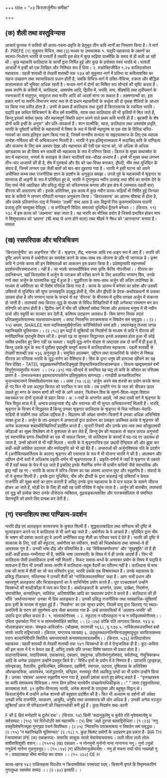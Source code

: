 +++
title = "०३ किरातार्जुनीय-समीक्षा"

+++
## (क) शैली तथा वस्तुविन्यास  
आचार्य कुन्तक ने कवियों की काव्य-रचना-प्रवृत्ति के हेतुभूत तीन कवि-मार्गों का निरूपण किया है। वे मार्ग हैं- PREFE (१) सुकुमार
विचित्र, तथा (३) मध्यम या उभयात्मक
१. यद्यपि महाकाव्य के लक्षणों का स्वरूप-निर्धारण भारवि से परवर्ती है तथापि इस क्षेत्र में कुछ
रूढ़िया वाल्मीकि के समय से ही चली आ रही थी। कुछ महाकवि कालिदास के कार्यों द्वारा निर्मित हुई और कुछ के प्रयोक्ता स्वयं भारवि थे। परवर्ती आचार्यों ने इन्हीं को एक लिखित और
निश्चित रूप दे दिया। २. वक्रोक्तिजीवित १.२४
कालिदासोत्तर महाकाव्य : पहली शताब्दी से तेरहवीं शताब्दी तक १३७ को सुकुमार-मार्ग में प्रतिभा या कवित्वशक्ति का सहज उच्छलन तथा स्वाभाविकता प्रधान होती है, जबकि विचित्र-मार्ग में उक्ति-वैचित्र्य, वक्रता और बौद्धिक कलात्मकता की भूमिका अधिक रहती है। मध्यम-मार्ग में दोनों का मिश्रित रूप सौन्दर्य की सृष्टि करता है। प्रथम सरणि के कवियों में, कालिदास, अश्वघोष आदि, द्वितीय में, भारवि, माघ, श्रीहर्षादि तथा तृतीयमार्ग के रचनाकारों में मातृगुप्त, मायुराज तथा मजीर आदि को आदर्श माना जा सकता है।
लक्ष्मणग्रन्थों का, इस प्रकार मार्ग या सरणि-विभाजन स्पष्ट रूप से दो प्रधान महाकवियों के कर्तृत्व की दो पृथक् शैलियों के आधार पर किया गया प्रतीत होता है। उनमें से प्रथम हैं कालिदास तथा दूसरे हैं किरातकाव्य के रचयिता भारवि। यद्यपि इस कथित विचित्रमार्ग के बीज हमें वाल्मीकि, व्यास तथा कालिदास की भी कृतियों में मिल जाते हैं, किन्तु इसको सर्वथा पृथक् और महत्त्वपूर्ण स्थिति प्रदान करने वाले प्रथम कवि भारवि ही हैं। बृहत्त्रयी के शेष दोनों कवि इन्हीं के अनुस" और प्रति-संस्कर्ता हैं। शान वाल्मीकि, व्यास, कालिदास तथा अश्वघोष प्रभृति, भारवि के पूर्ववर्ती कवियों के महाकाव्यों में विषय के रूप में किसी महापुरुष या एक वंश के विभिन्न चरित-नायकों का समग्र इतिवृत्त ग्रहण किया गया है, जिसमें मानवीय सभ्यता या सहृदयसमाज के लिए एक व्यापक सन्देश-गर्मितता की भी अभिव्यञ्जना मिलती है। भारवि ने इस इतिवृत्तात्मकता में कदाचित् कवि के पाण्डित्य और कल्पना के लिए कम अवसर देखा और महाभारत की ऐसी एक घटना को, जो अधिक से अधिक खण्डकाव्य का ही विषय बन सकती थी-महाकाव्य के रूप में परिणत किया।
किरात के मुख्य कथास्रोत के रूप में महाभारत, वनपर्व के सत्ताइस से लेकर चालीसवें तक-चौदह अध्याय हैं। इनमें भी मुख्य कथा लगभग तीन-चार अध्यायों की ही है, शेष में पुरुषार्थ और दैव को पक्ष-विपक्ष बनाकर, द्रौपदी, भीम तथा युधिष्ठिर के संवाद हैं, जिनमें लगभग एक जैसी बातों को बार-बार दुहराया गया है। भारवि ने इसी घटना को अपने अभीप्सित कथ्य तथा राजनीतिक ज्ञान के प्रदर्शन के अनुकूल समझा। उनसे पूर्व के महाकाव्यों में श्रृङ्गार या शान्तरस ही अङ्गी के रूप में प्रतिष्ठित हुए थे, भारवि ने युगानुरूप नवीन उत्साह तथा शौर्य का सन्देश देने के लिए पार्थ जैसे अप्रतिहत और प्रसिद्ध योद्धा को चरितनायक बनाया और इस क्षेत्र में (सम्भवतः पहली बार) वीररस की
अवतारणा की।
इसके अतिरिक्त, इस काव्य में कुछ नवीन काव्य-रूढ़ियाँ भी निर्मित हुई जिनका बाद के कवियों ने लगभग परिपाटी मानकर अनुकरण किया। 'किरातकाव्य' का आरम्भ श्रीशब्द से होता है, और उसके प्रतिसर्गान्त-पद्य में नियमतः 'लक्ष्मी' शब्द आता है अतः विद्वानों
गिय कुरूणामधिपस्य पालनी प्रजासु वृत्तिं यमयुक्त वेदितुम् । स वर्णलिङ्गी विदितः समाययो युधिष्ठिरं द्वैतवने बनेचरः।। (किरात. ११)
१३८ में इस काव्य को 'लक्ष्म्यन्त' कहा जाता है। यह भारवि का मौलिक प्रयोग है जिससे प्रभावित होकर माघ ने शिशुपालवध को 'थ्रयन्त' (श्री-शब्द से अन्त होने वाला) तथा श्रीहर्ष ने नैषध
को 'आनन्दान्त' बनाया है। मामला
## (ख) रसपरिपाक और चरित्रचित्रण  
'किरातार्जुनीय' का अङ्गीरस 'वीर' है। श्रृङ्गार, रौद्र, भयानक आदि रस अङ्ग रूप में आए हैं। भारवि की दृष्टि अपने काव्य में अर्थगौरव का समावेश करने के साथ-साथ रस-योजना के प्रति भी जागरूक है। कृष्ण कवि ने उनके काव्य की इन विशेषताओं का आकलन इस प्रकार किया है।
प्रदेशवृत्यापि महान्तमर्थं प्रदर्शयन्तीरसमादधाना। नहीं है। सा भारवेः सत्पथदीपिकेव रम्या कृतिः कैरिव नोपजीव्या।।
वीररस का उपनिबन्धन, यहाँ किरातवेश में अर्जुन के पराक्रम की परीक्षा करने के लिए अवतरित भगवान् शिव, उनके गणों तथा अर्जुन के पारस्परिक युद्ध में हुआ है। युद्धवीरता के साथ-साथ अर्जुन की अडिग तपोनिष्ठा के माध्यम से धर्मवीरता का भी विशेष परिपाक किया गया है।
काव्य के आरम्भ में बनेचर का प्रवेश और उसकी उक्तियों से युधिष्ठिर की सुप्त उत्साहवृत्ति उद्बुद्ध होती है, भीम और द्रौपदी के प्रेरक-कथोपकथनों से उसका उपचय होता है और भगवान् व्यास के सन्दर्भ से वह 'वीररस' के बीजरूप में तृतीय पाण्डव अर्जुन में संक्रान्त हो जाती है। तपश्चर्या तथा किरात-युद्ध के माध्यम से विविध विच्छित्तियों में वही अनेकथा रस्यमान बन कर परिणति को प्राप्त होती है। द्वितीय-सर्ग में भीम की उक्तियाँ सर्वथा निराश और हतसत्त्व मनुष्य में भी नवीन उर्जा और स्फूर्ति का सञ्चार कर देती हैं, कतिपय उदाहरण आस्वाध हैं- सिम
सागर स्तिक तदलं प्रतिपक्षमुन्नतेरवलम्ब्य व्यवसायवन्ध्यताम् ।
काष्ट निवसन्ति पराक्रमाश्रया न विषादेन समं समृद्धयः।। (२।१५)
अथवा,
SHAILEE माता मदसिक्तमुखैर्मृगाधिपः करिभिर्वर्तयते स्वयं हतैः।
लघयन्खलु तेजसा जगन्न महानिच्छति भूतिमन्यतः।। (२।१८) इन पद्यों में सूक्तियों एवं निदर्शनों के माध्यम से कवि ने वीररस की मनोवैज्ञानिक पृष्ठभूमि तैयार की है। इनको पढ़ या सुनकर सिद्धान्ततः इनसे असहमत होता हुआ भी कोई व्यक्ति प्रभावित हुए बिना नहीं रह सकता। यद्यपि युद्ध-वर्णन षोडश से अष्टादश तक दो सर्गों में ही हुआ है, किन्तु उसके मूल के रूप में पूर्वोक्त पृष्ठभूमि सम्पूर्ण काव्य में
कालिदासोत्तर महाकाव्य : पहली शताब्दी से तेरहवीं शताब्दी तक १३६ अनुस्यूत है। समुचित आलम्बन, उद्दीपन तथा सञ्चारियों के संयोग से निष्पन्न वीररस का परिपाक भारवि के युद्ध-वर्णन का वैशिष्ट्य है। शिव के द्वारा धनुष की प्रत्यञ्चा खींचने का यह चित्र देखिए - TATEL
उदूढवक्षस्थगितैकदिङ्मुखो विकृष्टविस्फारितचापमण्डलः।
वितत्य पक्षद्वयमायतं बभौ विभुर्गुणानामुपरीव मध्यगः ।। (१४।३१) नाद-सौन्दर्य से समन्वित यह पद्य तो कवि के कौशल का परिपक्व प्रमाण है -
उन्मज्जन्मकर इवामरापगायावेगेन प्रतिमुखमेत्य बाणनद्याः। गाण्डीवी कनकशिलानिभं भुजाभ्यामाजघ्ने विषमविलोचनस्य वक्षः।।
लामा (१७।६३) 'अर्जुन अपने सब शस्त्रों का प्रयोग करके श्रान्त हो गए फिर भी उस अद्भुत किरात को पराजित न कर सके। तब उन्होंने गंगा के जल को चीरकर ऊपर उछले हुए मगर के समान बाणों की नदी के आगे आकर, त्रिलोचन शिव के सुवर्ण-शिला-सदृश विशाल वक्षःस्थल पर दोनों भुजाओं से प्रहार किया।
अा-रसों के अन्तर्गत आठवें, नवें तथा दसवें सर्ग में श्रृङ्गार के चित्र विपुल मात्रा में हैं, अन्यत्र प्रसङ्गवश रौद्र और भयानक की भी सुन्दर अभिव्यञ्जनाएँ मिलती हैं। भारवि, श्रृङ्गार के चित्रण में सिद्धहस्त हैं किन्तु उनका श्रृङ्गार कालिदास के श्रृङ्गार से भिन्न नायिका-भेदादि-रूढियों से संकीर्ण तथा अधिक उद्दीपक है। विप्रलम्भ की अपेक्षा सम्भोग-चित्रणों में उनका अधिक अभिनिवेश व्यक्त हुआ है। अर्जुन के तप-प्रसङ्ग में अप्सराओं द्वारा प्रलोभन का प्रसङ्ग उपस्थित करके वे श्रृङ्गार की अनेक कलात्मक शब्दार्थविच्छित्तियाँ प्रदर्शित करते हैं। सुन्दरी स्त्रियों और उनके हाव-भाव तथा कौतूहलमयी क्रीड़ाओं का सूक्ष्म विश्लेषण तो वे कुशलता से कर लेते हैं, किन्तु प्रेम की मादकता से सहज उत्पन्न अनुभावों एवं स्वाभाविक प्रणय-स्थितियों का एक भी सफल चित्रण, जो कालिदास के काव्यों में पद-पद पर उपलब्ध हो जाता है, उनमें खोजने से भी नहीं मिलता। भारवि के ये श्रृङ्गारचित्र एक उथली ऐन्द्रियता की ओर झुक कर कहीं-कहीं अपेक्षित उदात्तता
और मर्यादावृत्ति को भी खो बैठे हैं। अप्सराओं की अर्जुनविषयक रति के प्रदर्शन में (अनौचित्यप्रवर्तितत्व के कारण) श्रृङ्गार की रसाभास के रूप में भी योजना भारवि ने की है। आलम्बन और उद्दीपन दोनों रूपों में अधिकांश प्रकृति-वर्णन भी श्रृङ्गारपरक हैं। प्रकृति-वर्णनों में जहाँ ये श्रृङ्गार से उबरते भी हैं वहाँ यमक के फेर में पड़ जाते हैं इसलिए इनके नैसर्गिक वर्णन भी प्राचीन कवियों जैसे स्वाभाविक और हृद्य नहीं रह गए।
भारवि के काव्य में चरित्र-चित्रण का पक्ष अवश्य अत्यन्त पुष्ट और स्पृहणीय है। संवादों के तो ये कुशल शिल्पी हैं। इनके द्वारा युधिष्ठिर, भीम और द्रौपदी के द्वारा कहलाई
गई उक्तियाँ न केवल राजनीति की सूक्ष्म बातों का ज्ञान कराती हैं अपितु उनके द्वारा महाकाव्य के ये पात्र पाठक के सामने जीवन्त होकर आ जाते हैं, थोड़ी देर के लिए ही सही वह उसी परिवेश में पहुंच जाता है। अर्जुन की बातचीत, तपश्चर्या एवं युद्ध की प्रत्येक चेष्टा उनके धीरोदात्त व्यक्तित्व, दृढ़सङ्कल्पशक्ति और पराक्रमशीलता से समन्वित चेतनमूर्ति को हमारे लिए प्रत्यक्ष कर देती है।
## (ग) रचनाशिल्प तथा पाण्डित्य-प्रदर्शन  
भारवि प्रौढ़ एवं अलङ्कृत काव्यरचना के कुशल शिल्पी हैं। शुद्धकलाबादिता तथा पाण्डित्य की दृष्टि से मूल्याङ्कन करने पर वे कालिदास से भी आगे बढ़ जाते हैं। अर्थगौरव के वे आचार्य हैं। युधिष्ठिर द्वारा भीम के भाषण की प्रशंसा कराते हुए वे अपनी अभीप्सित वाकू शैली का परिचय स्वयं दे देते हैं। भारवि की दृष्टि में सत्काव्य के लिए, पदों की स्फुटता, अर्थगौरव का स्वीकार, शब्दों की भिन्नार्थकता तथा सामर्थ्य-ये ही आवश्यक गुण हैं। उनकी भाषा प्रौढ़ और परिमार्जित है। वह 'विविक्तवर्णाभरणा' और 'सुखश्रुतिः' तो है ही कहीं-कहीं प्रसन्न-गम्भीरपदा भी है, क्योंकि भाषा (सरस्वती) के विषय में ये ही उनके आदर्श हैं। फिर भी कालिदास जैसी प्रासादिकता उनमें नहीं मिलती। विकट समास-बन्धों के अनवसर प्रयोग के विषय में यद्यपि वे सावधान हैं फिर भी उनकी काव्य-सरणि में कालिदास-सदृश वैदर्भी का परीरम्भ नहीं है। कालिदास से माघ तक की यात्रा में शैली का जो रूप परिवर्तन हुआ, भारवि उसके एक विश्रामस्थल हैं। उनके महाकाव्य के प्रसिद्ध टीकाकार, मल्लिनाथ ने उनकी शैली को 'नारिकेलफलसम्मित' कहा है। आगः सभी प्रधान और महत्त्वपूर्ण अलङ्कार और चित्रालड्कारों का वे साभिनिवेश प्रयोग करते हैं। पूरा पञ्चदशसर्ग उन्होंने चित्रबन्धों की शाब्दीक्रीड़ा में व्यय कर दिया है। अर्थालङ्कारों के अन्तर्गत, उपमा, उत्प्रेक्षा, निदर्शना, समासोक्ति, काव्यलिङ्ग, व्यतिरेक, अतिशयोक्ति आदि का यथावसर प्रयोग वे करते हैं। कालिदास की ही भाँति 'अर्थान्तरन्यास' उनका भी प्रिय अलङ्कार है। उनकी प्रसिद्ध राजनीतिक तथा व्यावहारिक-सूक्तियाँ प्रायः इसी के माध्यम से मुखर हुई हैं। 'निदर्शना' का एक सुन्दर प्रयोग, जिसमें वायु द्वारा छितराए गए स्थल-कमलिनी के पराग को सुवर्णमय-छत्र जैसा बतलाया गया है- उन्हें काव्यरसिकों में 'आतपत्र-भारवि' की उपाधि द्वारा प्रथित करता है।
१. भारवरर्थगौरवम् । २. स्फुटता न पदैरपाकृता न च न स्वीकृतमर्थगौरवम्।।
रचिता पृथगर्थता गिरां न च सामर्थ्यमपोहितं क्वचित् ।। (२।२७)
कोकि पति लागलाद किरात. १४३ ४. भोलाशङ्कर व्यास- संस्कृत-कविदर्शन- (चौखम्बा, वाराणसी १६६८, पृ.१३७ ५. नारिकेलफलसम्मितं बचो भारवेः सपदि तद्विभाज्यते। (किरात, घण्टापच व्याख्या) ६. उद्भूतस्थलनलिनीवनादमुष्मादुभूतः सरसिजसम्भवः परागः
बात्याभिर्वियति विवर्तितः समन्तावायत्ते कनवमयातपत्रलक्ष्मीम्।। (किरात. ५३६)
कालिदासोत्तर महाकाव्य : पहली शताब्दी से तेरहवीं शताब्दी तक १४१ चित्रबन्धों के तो वे ऐन्द्रजालिक ही हैं। कूट-कविता की इस कला में वे न केवल दक्ष हैं, अपितु उसके प्रति उनका विशेष पक्षपात भी प्रकट होता है। पादान्तादियमक, पादादियमक, एकाक्षरपद, एकाक्षर, समुद्गक, प्रतिलोमानुलोमपाद, सर्वतोभद्र, गोमूत्रिकाबन्ध
आदि के अनेक उदाहरण उन्होंने प्रस्तुत किये हैं।'
विविध वृत्तों के प्रयोग में वे निष्णात हैं। उपजाति (इन्द्रवज्रा, उपेन्द्रवज्रा), वैतालीय, द्रुतविलम्बित, प्रमिताक्षरा, प्रहर्षिणी, स्वागता, उद्गता, पुष्पिताग्रा के अतिरिक्त औपच्छन्दसिक, अपरवक्त्र, जलोद्धतगति, चन्द्रिका, मत्तमयूर जैसे अप्रसिद्ध छन्दों का भी प्रयोग उन्होंने किया है। उनका 'वंशस्थ' अत्यन्त स्पृहणीय माना गया है, इसकी प्रशंसा करते हुए क्षेमेन्द्र कहते हैं -
  "वृत्तच्छत्रस्य सा कापि वंशस्थस्य विचित्रता। नगन लिन प्रतिभा भारवेर्येन सच्छायेनाधिकीकृता।।" "
लामा (सुवृत्ततिलक, काव्यमाला श्लो. ३१ तृतीय-विन्यास) भारवि, अनेक शास्त्रों के पारदृश्वा और बहुश्रुत विद्वान् थे। किरातार्जुनीय में उन्होंने अनेक शास्त्रों की बहुज्ञता प्रदर्शित की है। फिर भी अध्यात्म या दर्शनों की अपेक्षा उनकी रुचि राजनीति, व्याकरण, आयुर्वेद, धनुर्वेद तथा कामशास्त्र की ओर अधिक है। उनकी अनेक मञ्जुल सूक्तियाँ आज भी पण्डितजनों की जिहागनर्तकी बनी हुई हैं। कुछ निदर्शन
  यथा-कानी

  F
  की
E हितं मनोहारि च दुर्लभं वचः'। (किरात. १४) किमी
'सदानुकूलेषु च कुर्वते रतिं नृपेष्वमात्येषु च सर्वसम्पदः। (१५) 'वरं विरोधोऽपि समं महात्मभिः। (१) हिमा 'अहो दुरन्ता बलवद्विरोधिता। (१।२३) 'ननु वक्तृविशेषनिःस्पृहा गुणगृह्या वचने विपश्चितः। (२॥५) 'निवसन्ति पराक्रमाश्रया न विषादेन समं समृद्धयः। (२।१५) 'न महानिच्छति भूतिमन्यतः' (२।१८)
१. कुछ क्लिष्ट प्रयोगों के उदाहरण इस प्रकार हैं- BIR TH Fमायामाका IPE
(क) एकाक्षरपद- ससासिः सासुसः सासो येयायेयाययाययः।
लली लीला ललो लोलः शशीशशिशुशीः शशन्।। (१५१५) (ख) एकाक्षर -
न नोननुनो नुनोनो नाना नानानना ननु।
नुनो ऽनुन्नो ननुन्नेनो नानेना नुन्ननुत्रनुत्।। (१५।१४) (ग) प्रतिलोमानुलोमार्यशः - ननु हो मचना राघो घोरा नाथमहो नु न।
तयदातबादा भीमा माभीदा बत दायत ।। (१५ ॥२०) DE H

काव्य-खण्ड
१४२ पाकिसहसा विदधीत न क्रियामविवेकः परमापदां पदम्। किशानी
वृणते हि विमृश्यकारिणं गुणलुब्धाः स्वयमेव सम्पदः ।।
(२।३०) इत्यादि।
  ।
